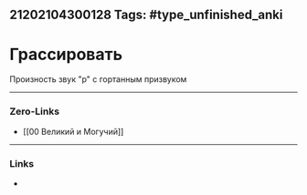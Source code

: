21202104300128
Tags: #type_unfinished_anki
---
# Грассировать

Произность звук "р" с гортанным призвуком

---
### Zero-Links
- [[00 Великий и Могучий]]
---
### Links
-